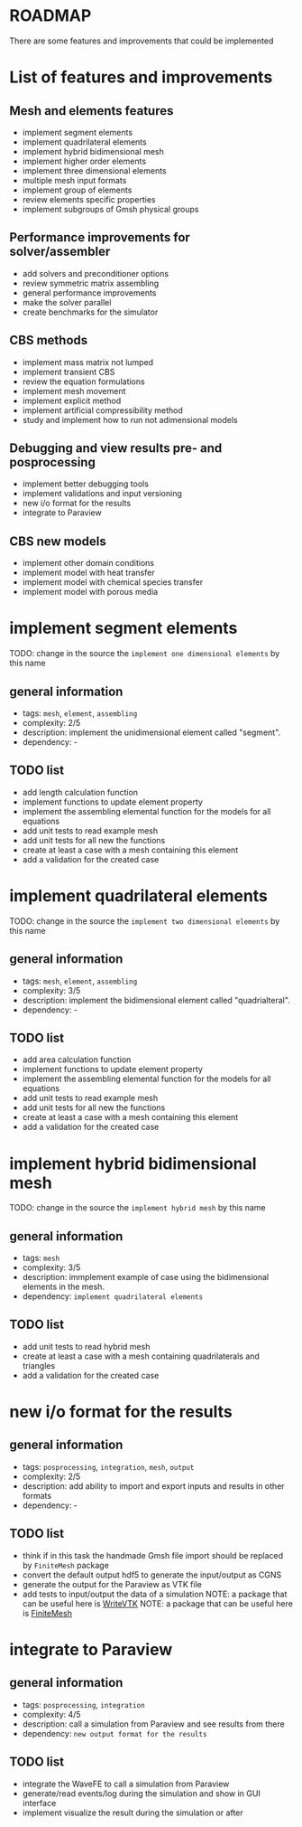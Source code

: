 # ROADMAP
There are some features and improvements that could be implemented

# List of features and improvements
## Mesh and elements features 
- implement segment elements
- implement quadrilateral elements
- implement hybrid bidimensional mesh
- implement higher order elements
- implement three dimensional elements
- multiple mesh input formats
- implement group of elements
- review elements specific properties
- implement subgroups of Gmsh physical groups

## Performance improvements for solver/assembler
- add solvers and preconditioner options
- review symmetric matrix assembling
- general performance improvements
- make the solver parallel
- create benchmarks for the simulator

## CBS methods
- implement mass matrix not lumped
- implement transient CBS 
- review the equation formulations
- implement mesh movement
- implement explicit method
- implement artificial compressibility method
- study and implement how to run not adimensional models

## Debugging and view results pre- and posprocessing
- implement better debugging tools
- implement validations and input versioning
- new i/o format for the results
- integrate to Paraview

## CBS new models
- implement other domain conditions
- implement model with heat transfer
- implement model with chemical species transfer
- implement model with porous media 


# implement segment elements
TODO: change in the source the `implement one dimensional elements` by this name

## general information
- tags: `mesh`, `element`, `assembling`
- complexity: 2/5
- description: implement the unidimensional element called "segment". 
- dependency: -

## TODO list
- add length calculation function
- implement functions to update element property
- implement the assembling elemental function for the models for all equations
- add unit tests to read example mesh 
- add unit tests for all new the functions
- create at least a case with a mesh containing this element
- add a validation for the created case


# implement quadrilateral elements
TODO: change in the source the `implement two dimensional elements` by this name

## general information
- tags: `mesh`, `element`, `assembling` 
- complexity: 3/5
- description: implement the bidimensional element called "quadrialteral".
- dependency: -

## TODO list
- add area calculation function
- implement functions to update element property
- implement the assembling elemental function for the models for all equations
- add unit tests to read example mesh 
- add unit tests for all new the functions
- create at least a case with a mesh containing this element 
- add a validation for the created case


# implement hybrid bidimensional mesh
TODO: change in the source the `implement hybrid mesh` by this name

## general information
- tags: `mesh`
- complexity: 3/5
- description: immplement example of case using the bidimensional elements in the mesh.
- dependency: `implement quadrilateral elements`

## TODO list
- add unit tests to read hybrid mesh 
- create at least a case with a mesh containing quadrilaterals and triangles
- add a validation for the created case


# new i/o format for the results
## general information
- tags: `posprocessing`, `integration`, `mesh`, `output`
- complexity: 2/5
- description: add ability to import and export inputs and results in other formats
- dependency: -

## TODO list
- think if in this task the handmade Gmsh file import should be replaced by `FiniteMesh` package
- convert the default output hdf5 to generate the input/output as CGNS
- generate the output for the Paraview as VTK file
- add tests to input/output the data of a simulation
NOTE: a package that can be useful here is [WriteVTK](https://github.com/JuliaVTK/WriteVTK.jl) 
NOTE: a package that can be useful here is [FiniteMesh](https://github.com/vavrines/FiniteMesh.jl)

# integrate to Paraview
## general information
- tags: `posprocessing`, `integration`
- complexity: 4/5
- description: call a simulation from Paraview and see results from there
- dependency: `new output format for the results`

## TODO list
- integrate the WaveFE to call a simulation from Paraview
- generate/read events/log during the simulation and show in GUI interface 
- implement visualize the result during the simulation or after
